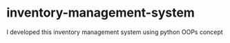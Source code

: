 # inventory-management-system
I developed this inventory management system using python OOPs concept
